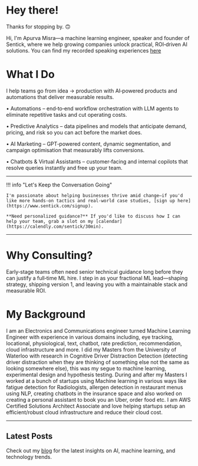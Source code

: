 # Hey there!

Thanks for stopping by. 🙃

Hi, I'm Apurva Misra—a machine learning engineer, speaker and founder of Sentick, where we help growing companies unlock practical, ROI‑driven AI solutions. You can find my recorded speaking experiences [here](https://youtube.com/playlist?list=PLf9erCaiZCaaQWEJ0n6G7A3VnaCbhB1Ym&si=dGtjDCbWSJaekrSs)

# What I Do

I help teams go from idea → production with AI‑powered products and automations that deliver measurable results.

• Automations – end‑to‑end workflow orchestration with LLM agents to eliminate repetitive tasks and cut operating costs.

• Predictive Analytics – data pipelines and models that anticipate demand, pricing, and risk so you can act before the market does.

• AI Marketing – GPT‑powered content, dynamic segmentation, and campaign optimisation that measurably lifts conversions.

• Chatbots & Virtual Assistants – customer‑facing and internal copilots that resolve queries instantly and free up your team.

---

!!! info "Let's Keep the Conversation Going"

    I'm passionate about helping businesses thrive amid change—if you'd like more hands-on tactics and real-world case studies, [sign up here](https://www.sentick.com/signup).

    **Need personalized guidance?** If you'd like to discuss how I can help your team, grab a slot on my [calendar](https://calendly.com/sentick/30min).

---

# Why Consulting?

Early‑stage teams often need senior technical guidance long before they can justify a full‑time ML hire. I step in as your fractional ML lead—shaping strategy, shipping version 1, and leaving you with a maintainable stack and measurable ROI.

# My Background

I am an Electronics and Communications engineer turned Machine Learning Engineer with experience in various domains including, eye tracking, locational, physiological, text, chatbot, rate prediction, recommendation, cloud infrastructure and more. I did my Masters from the University of Waterloo with research in Cognitive Driver Distraction Detection (detecting driver distraction when they are thinking of something else not the same as looking somewhere else), this was my segue to machine learning, experimental design and hypothesis testing. During and after my Masters I worked at a bunch of startups using Machine learning in various ways like fatigue detection for Radiologists, allergen detection in restaurant menus using NLP, creating chatbots in the insurance space and also worked on creating a personal assistant to book you an Uber, order food etc. I am AWS Certified Solutions Architect Associate and love helping startups setup an efficient/robust cloud infrastructure and reduce their cloud cost.

---

## Latest Posts

Check out my [blog](/blog/) for the latest insights on AI, machine learning, and technology trends.
